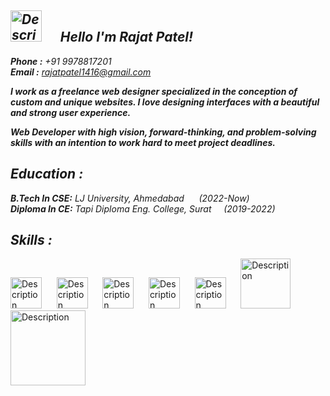 ## ***<img src="https://github.com/Yarrrr-rajat/Yarrrr-rajat/assets/175085707/c0113118-413b-4d09-a0ca-65d11fd852ac" alt="Description" width="50" height="50" /> &nbsp;&nbsp;&nbsp;&nbsp; Hello I'm Rajat Patel!***  

***Phone :*** *+91 9978817201* <br>
***Email :*** *[rajatpatel1416@gmail.com](mailto:rajatpatel1416@gmail.com)*<br>

***I work as a freelance web designer specialized in the conception of custom and unique websites. I love designing interfaces with a beautiful and strong user experience.***  

***Web Developer with high vision, forward-thinking, and problem-solving skills with an intention to work hard to meet project deadlines.***

## ***Education :***

***B.Tech In CSE:*** *LJ University, Ahmedabad* &nbsp;&nbsp;&nbsp;&nbsp; *(2022-Now)*<br>
***Diploma In CE:*** *Tapi Diploma Eng. College, Surat* &nbsp;&nbsp;&nbsp;&nbsp;*(2019-2022)*

## ***Skills :***
<img src="https://github.com/Yarrrr-rajat/Yarrrr-rajat/assets/175085707/3a912d7f-e6c4-4a8a-984d-71e84b37bcca" alt="Description" width="50" height="50" />
&nbsp;&nbsp;&nbsp;&nbsp;
<img src="https://github.com/Yarrrr-rajat/Yarrrr-rajat/assets/175085707/675225e3-9a97-46d8-8664-c1eab4ecb968" alt="Description" width="50" height="50" />
&nbsp;&nbsp;&nbsp;&nbsp;
<img src="https://github.com/Yarrrr-rajat/Yarrrr-rajat/assets/175085707/d9f8914e-5dab-42c8-badd-977027ea7398" alt="Description" width="50" height="50" />
&nbsp;&nbsp;&nbsp;&nbsp;
<img src="https://github.com/Yarrrr-rajat/Yarrrr-rajat/assets/175085707/b7a5b034-1beb-42ed-a10b-e28de8cbf015" alt="Description" width="50" height="50" />
&nbsp;&nbsp;&nbsp;&nbsp;
<img src="https://github.com/Yarrrr-rajat/Yarrrr-rajat/assets/175085707/20eb0220-7508-4fb8-a73f-0f19be20187f" alt="Description" width="50" height="50" />
&nbsp;&nbsp;&nbsp;&nbsp;
<img src="https://github.com/Yarrrr-rajat/Yarrrr-rajat/assets/175085707/4e37c00f-fce5-45ef-99a4-4d174eccf571" alt="Description" width="80" />
&nbsp;&nbsp;&nbsp;&nbsp;
<img src="https://github.com/Yarrrr-rajat/Yarrrr-rajat/assets/175085707/45dff95b-be7a-44fe-87c0-8eb6ae41eab1" alt="Description" width="120" />


